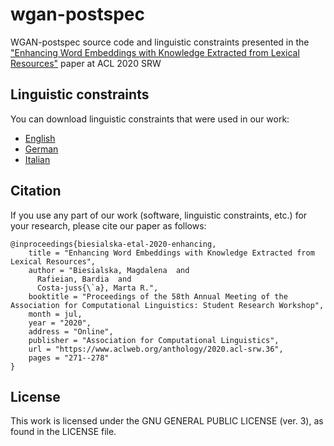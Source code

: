 # wgan-postspec

WGAN-postspec source code and linguistic constraints presented in the ["Enhancing Word Embeddings with Knowledge Extracted from Lexical Resources"](https://www.aclweb.org/anthology/2020.acl-srw.36/) paper at ACL 2020 SRW


## Linguistic constraints
You can download linguistic constraints that were used in our work:
- [English](https://mydisk.cs.upc.edu/s/nJJeZPBBdBxwNQ5)
- [German](https://mydisk.cs.upc.edu/s/4ARroiarPjweXGG)
- [Italian](https://mydisk.cs.upc.edu/s/bownFfnacimcjfD)

## Citation
If you use any part of our work (software, linguistic constraints, etc.) for your research, please cite our paper as follows:
```
@inproceedings{biesialska-etal-2020-enhancing,
    title = "Enhancing Word Embeddings with Knowledge Extracted from Lexical Resources",
    author = "Biesialska, Magdalena  and
      Rafieian, Bardia  and
      Costa-juss{\`a}, Marta R.",
    booktitle = "Proceedings of the 58th Annual Meeting of the Association for Computational Linguistics: Student Research Workshop",
    month = jul,
    year = "2020",
    address = "Online",
    publisher = "Association for Computational Linguistics",
    url = "https://www.aclweb.org/anthology/2020.acl-srw.36",
    pages = "271--278"
}
```
## License
This work is licensed under the GNU GENERAL PUBLIC LICENSE (ver. 3), as found in the LICENSE file.
